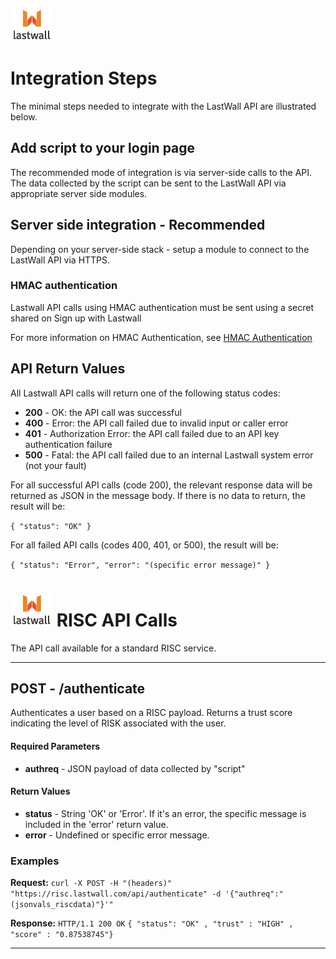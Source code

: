 ![Lastwall Logo](lw-logo.jpg) 


# Integration Steps

The minimal steps needed to integrate with the LastWall API are illustrated below.

## Add script to your login page

The recommended mode of integration is via server-side calls to the API. The data collected by the script can be sent to the LastWall API via appropriate server side modules.


## Server side integration - Recommended

Depending on your server-side stack - setup a module to connect to the LastWall API via HTTPS.

### HMAC authentication

Lastwall API calls using HMAC authentication must be sent using a secret shared on Sign up with Lastwall    

For more information on HMAC Authentication, see [HMAC Authentication](https://en.wikipedia.org/wiki/Hash-based_message_authentication_code)

## API Return Values

All Lastwall API calls will return one of the following status codes:

- **200** - OK: the API call was successful
- **400** - Error: the API call failed due to invalid input or caller error
- **401** - Authorization Error: the API call failed due to an API key authentication failure
- **500** - Fatal: the API call failed due to an internal Lastwall system error (not your fault)

For all successful API calls (code 200), the relevant response data will be returned as JSON in the message body. If there is no data to return, the result will be:

`{ "status": "OK" }`

For all failed API calls (codes 400, 401, or 500), the result will be:

`{ "status": "Error", "error": "(specific error message)" }`


# ![Lastwall Logo](lw-logo.jpg) RISC API Calls

The API call available for a standard RISC service.


---------------------------------------

## POST - /authenticate


Authenticates a user based on a RISC payload. Returns a trust score indicating the level of RISK associated with the user.


#### Required Parameters

- **authreq** - JSON payload of data collected by "script"


#### Return Values

- **status** - String 'OK' or 'Error'. If it's an error, the specific message is included in the 'error' return value.
- **error** - Undefined or specific error message.


### Examples

**Request:** `curl -X POST -H "(headers)" "https://risc.lastwall.com/api/authenticate" -d '{"authreq":"(jsonvals_riscdata)"}'"`    

**Response:** `HTTP/1.1 200 OK`    `{ "status": "OK" , "trust" : "HIGH" , "score" : "0.87538745"}`

---------------------------------------
